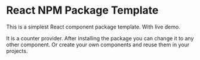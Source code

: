 # React NPM Package Template

This is a simplest React component package template. With live demo.

It is a counter provider. After installing the package you can change it to any other component. Or create your own components and reuse them in your projects.
